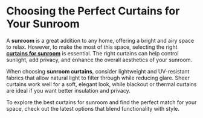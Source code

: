# Choosing the Perfect Curtains for Your Sunroom  

A **sunroom** is a great addition to any home, offering a bright and airy space to relax. However, to make the most of this space, selecting the right **[curtains for sunroom](https://unicurt.com/sunroom/)** is essential. The right curtains can help control sunlight, add privacy, and enhance the overall aesthetics of your sunroom.  

When choosing **sunroom curtains**, consider lightweight and UV-resistant fabrics that allow natural light to filter through while reducing glare. Sheer curtains work well for a soft, elegant look, while blackout or thermal curtains are ideal if you want better insulation and privacy.  

To explore the best curtains for sunroom and find the perfect match for your space, check out the latest options that blend functionality with style.
